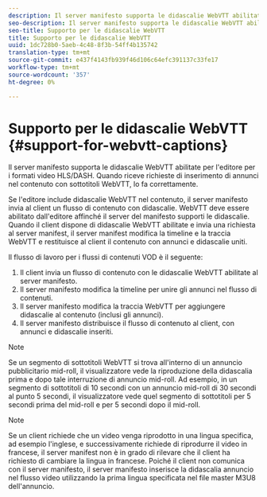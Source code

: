 ```yaml
---
description: Il server manifesto supporta le didascalie WebVTT abilitate per l'editore per tutti i formati video HLS. Quando riceve richieste di inserimento di annunci nel contenuto con sottotitoli WebVTT, lo fa correttamente.
seo-description: Il server manifesto supporta le didascalie WebVTT abilitate per l'editore per tutti i formati video HLS/DASH. Quando riceve richieste di inserimento di annunci nel contenuto con sottotitoli WebVTT, lo fa correttamente.
seo-title: Supporto per le didascalie WebVTT
title: Supporto per le didascalie WebVTT
uuid: 1dc728b0-5aeb-4c48-8f3b-54ff4b135742
translation-type: tm+mt
source-git-commit: e437f4143fb939f46d106c64efc391137c33fe17
workflow-type: tm+mt
source-wordcount: '357'
ht-degree: 0%

---
```



# Supporto per le didascalie WebVTT {#support-for-webvtt-captions}

Il server manifesto supporta le didascalie WebVTT abilitate per l&#39;editore per i formati video HLS/DASH. Quando riceve richieste di inserimento di annunci nel contenuto con sottotitoli WebVTT, lo fa correttamente.

Se l&#39;editore include didascalie WebVTT nel contenuto, il server manifesto invia al client un flusso di contenuto con didascalie. WebVTT deve essere abilitato dall&#39;editore affinché il server del manifesto supporti le didascalie. Quando il client dispone di didascalie WebVTT abilitate e invia una richiesta al server manifest, il server manifest modifica la timeline e la traccia WebVTT e restituisce al client il contenuto con annunci e didascalie uniti.

Il flusso di lavoro per i flussi di contenuti VOD è il seguente:

1. Il client invia un flusso di contenuto con le didascalie WebVTT abilitate al server manifesto.
1. Il server manifesto modifica la timeline per unire gli annunci nel flusso di contenuti.
1. Il server manifesto modifica la traccia WebVTT per aggiungere didascalie al contenuto (inclusi gli annunci).
1. Il server manifesto distribuisce il flusso di contenuto al client, con annunci e didascalie inseriti.

>[!NOTE]
>
>Se un segmento di sottotitoli WebVTT si trova all&#39;interno di un annuncio pubblicitario mid-roll, il visualizzatore vede la riproduzione della didascalia prima e dopo tale interruzione di annuncio mid-roll. Ad esempio, in un segmento di sottotitoli di 10 secondi con un annuncio mid-roll di 30 secondi al punto 5 secondi, il visualizzatore vede quel segmento di sottotitoli per 5 secondi prima del mid-roll e per 5 secondi dopo il mid-roll.

>[!NOTE]
>
>Se un client richiede che un video venga riprodotto in una lingua specifica, ad esempio l&#39;inglese, e successivamente richiede di riprodurre il video in francese, il server manifest non è in grado di rilevare che il client ha richiesto di cambiare la lingua in francese. Poiché il client non comunica con il server manifesto, il server manifesto inserisce la didascalia annuncio nel flusso video utilizzando la prima lingua specificata nel file master M3U8 dell&#39;annuncio.
